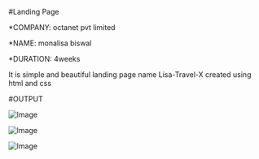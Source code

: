 #Landing Page

*COMPANY: octanet pvt limited

*NAME: monalisa biswal

*DURATION: 4weeks

It is simple and beautiful landing page  name Lisa-Travel-X created using html and css

#OUTPUT

![Image](https://github.com/user-attachments/assets/6dbec6ff-98a0-4a99-961b-83a6f0596049)

![Image](https://github.com/user-attachments/assets/0c0e910b-114f-4730-a398-03b4cd5bffdd)

![Image](https://github.com/user-attachments/assets/3ea1c8e9-5213-45a9-9d01-2166b587e264)
